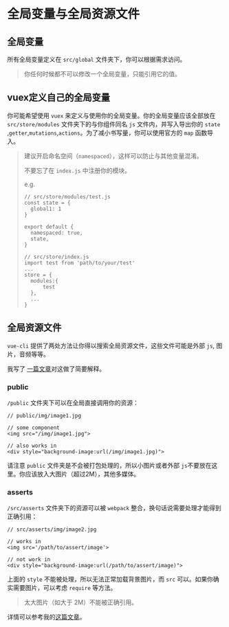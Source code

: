 # 全局变量与全局资源文件

## 全局变量

所有全局变量定义在 `src/global` 文件夹下，你可以根据需求访问。

> 你任何时候都不可以修改一个全局变量，只能引用它的值。



## vuex定义自己的全局变量

你可能希望使用 `vuex` 来定义与使用你的全局变量。你的全局变量应该全部放在 `src/store/modules` 文件夹下的与你组件同名 `js` 文件内，并写入导出你的 `state` ,`getter`,`mutations`,`actions`。为了减小书写量，你可以使用官方的 `map` 函数导入。

> 建议开启命名空间（`namespaced`），这样可以防止与其他变量混淆。
>
> 不要忘了在 `index.js` 中注册你的模块。
>
> e.g.
>
> ```
> // src/store/modules/test.js
> const state = {
> 	global1: 1
> }
> 
> export default {
> 	namespaced: true,
> 	state,
> }
> 
> // src/store/index.js
> import test from 'path/to/your/test'
> ...
> store = {
> 	modules:{
> 		test
> 	},
> 	...
> }
> 
> ```



## 全局资源文件

`vue-cli` 提供了两处方法让你得以搜索全局资源文件，这些文件可能是外部 `js`, 图片，音频等等。

我写了 [一篇文章](https://www.jianshu.com/p/43aefbed58f7)对这做了简要解释。

### public

`/public` 文件夹下可以在全局直接调用你的资源：

```
// public/img/image1.jpg

// some component
<img src="/img/image1.jpg">

// also works in
<div style="background-image:url(/img/image1.jpg)">
```

请注意 `public` 文件夹是不会被打包处理的，所以小图片或者外部 `js`不要放在这里。你应该放入大图片（超过2M），其他多媒体。



### asserts

`/src/asserts` 文件夹下的资源可以被 `webpack` 整合，换句话说需要处理才能得到正确引用：

```
// src/asserts/img/image2.jpg

// works in 
<img src='/path/to/assert/image'>

// not work in 
<div style="background-image:url(/path/to/assert/image)">
```

上面的 `style` 不能被处理，所以无法正常加载背景图片，而 `src` 可以。如果你确实需要图片，可以考虑 `require` 等方法。

> 太大图片（如大于 2M）不能被正确引用。

详情可以参考我的[这篇文章](https://www.jianshu.com/p/43aefbed58f7)。